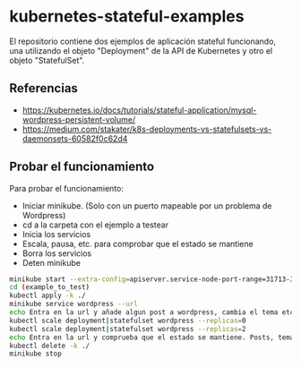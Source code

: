 # kubernetes-stateful-examples

El repositorio contiene dos ejemplos de aplicación stateful funcionando, una utilizando el objeto "Deployment" de la API de Kubernetes y otro el objeto "StatefulSet".

## Referencias

- https://kubernetes.io/docs/tutorials/stateful-application/mysql-wordpress-persistent-volume/
- https://medium.com/stakater/k8s-deployments-vs-statefulsets-vs-daemonsets-60582f0c62d4

## Probar el funcionamiento 

Para probar el funcionamiento:

- Iniciar minikube. (Solo con un puerto mapeable por un problema de Wordpress)
- cd a la carpeta con el ejemplo a testear
- Inicia los servicios
- Escala, pausa, etc. para comprobar que el estado se mantiene
- Borra los servicios
- Deten minikube

``` sh
minikube start --extra-config=apiserver.service-node-port-range=31713-31713
cd (example_to_test)
kubectl apply -k ./
minikube service wordpress --url
echo Entra en la url y añade algun post a wordpress, cambia el tema etc.
kubectl scale deployment|statefulset wordpress --replicas=0
kubectl scale deployment|statefulset wordpress --replicas=2
echo Entra en la url y comprueba que el estado se mantiene. Posts, tema...
kubectl delete -k ./
minikube stop
```

